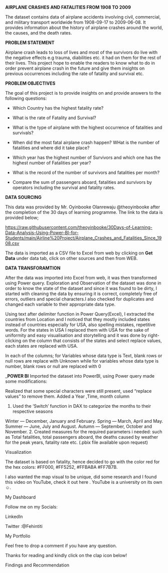   **AIRPLANE CRASHES AND FATALITIES FROM 1908 TO 2009**
  
The dataset contains data of airplane accidents involving civil, commercial, and military transport worldwide from 1908-09-17 to 2009-06-08. It provides information about the history of airplane crashes around the world, the causes, and the death rates.

**PROBLEM STATEMENT**

Airplane crash leads to loss of lives and most of the survivors do live with the negative effects e.g trauma, diabilities etc. it had on them for the rest of their lives. This project hope to enable the readers to know what to do in order prevent airplane crash in the future and give them insights on previous occurrences including the rate of fatality and survival etc.

**PROBLEM OBJECTIVES**

The goal of this project is to provide insights on and provide answers to the following questions:

* Which Country has the highest fatality rate?

* What is the rate of Fatality and Survival?

* What is the type of airplane with the highest occurrence of fatalities and survivals?

* When did the most fatal airplane crash happen? WHat is the number of fatalities and where did it take place?

* Which year has the highest number of Survivors and which one has the highest number of Fatalities per year?

* What is the record of the number of survivors and fatalities per month?

* Compare the sum of passengers aboard, fatalities and survivors by operators including the survival and fatality rates.

**DATA SOURCING**

This data was provided by Mr. Oyinbooke Olanrewaju @theoyinbooke after the completion of the 30 days of learning programme. The link to the data is provided below;

https://raw.githubusercontent.com/theoyinbooke/30Days-of-Learning-Data-Analysis-Using-Power-BI-for-Students/main/Airline%20Project/Airplane_Crashes_and_Fatalities_Since_1908.csv

The data is imported as a CSV file to Excel from web by clicking on **Get Data** under data tab, click on other sources and then from WEB.

**DATA TRANSFORAMTION**

After the data was imported into Excel from web, it was then transformed using Power query. Exploration and Observation of the dataset was done in order to know the state of the dataset and since it was found to be dirty, I started with cleaning the data by ensuring it is correct, completely free of errors, outliers and special characters.I also checked for duplicates and changed each variable to their appropriate data type.

Using text after delimiter function in Power Query(Excel), I extracted the countries from Location and I noticed that they mostly included states instead of countries especially for USA, also spelling mistakes, repetitive words. For the states in USA I replaced them with USA for the sake of uniformity and easy visualisation and storytelling and it was done by right-clicking on the column that consists of the states and select replace values, each states are replaced with USA.

In each of the columns; for Variables whose data type is Text, blank rows or null rows are replace with Unknown while for variables whose data type is number, blank rows or null are replaced with 0

_**POWER BI**
Imported the dataset into PowerBI, using Power query made some modifications:

Realized that some special characters were still present, used “replace values” to remove them.
Added a Year ,Time, month column
1. Used the ‘Switch’ function in DAX to categorize the months to their respective seasons

Winter — December, January and February.
Spring — March, April and May.
Summer — June, July and August.
Autumn — September, October and November.
2. Created measures for the required parameters i needed: such as Total fatalities, total passengers aboard, the deaths caused by weather for the peak years, fatality rate etc. (.pbix file available upon request)

Visualization

The dataset is based on fatality, hence decided to go with the color red for the hex colors: #FF000, #FF5252, #FFBABA #FF7B7B.

I also wanted the map visual to be unique, did some research and I found this video on YouTube, check it out here . YouTube is a university on its own ☺️.

My Dashboard


Follow me on my Socials:

LinkedIn

Twitter :@Fehintiti

My Portfolio

Feel free to drop a comment if you have any question.

Thanks for reading and kindly click on the clap icon below!








































Findings and Recommendation


